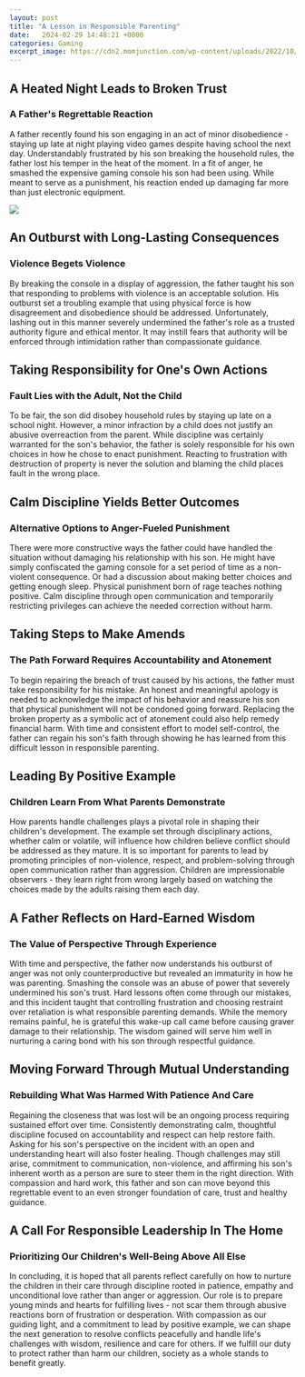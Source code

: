 ```yaml
---
layout: post
title: "A Lesson in Responsible Parenting"
date:   2024-02-29 14:48:21 +0000
categories: Gaming
excerpt_image: https://cdn2.momjunction.com/wp-content/uploads/2022/10/Practical-Tips-To-Be-A-Responsible-Parent.jpg
---
```


## A Heated Night Leads to Broken Trust
### A Father's Regrettable Reaction
A father recently found his son engaging in an act of minor disobedience - staying up late at night playing video games despite having school the next day. Understandably frustrated by his son breaking the household rules, the father lost his temper in the heat of the moment. In a fit of anger, he smashed the expensive gaming console his son had been using. While meant to serve as a punishment, his reaction ended up damaging far more than just electronic equipment. 

![](https://cdn2.momjunction.com/wp-content/uploads/2022/10/Practical-Tips-To-Be-A-Responsible-Parent.jpg)
## An Outburst with Long-Lasting Consequences  
### Violence Begets Violence
By breaking the console in a display of aggression, the father taught his son that responding to problems with violence is an acceptable solution. His outburst set a troubling example that using physical force is how disagreement and disobedience should be addressed. Unfortunately, lashing out in this manner severely undermined the father's role as a trusted authority figure and ethical mentor. It may instill fears that authority will be enforced through intimidation rather than compassionate guidance. 
## Taking Responsibility for One's Own Actions
### Fault Lies with the Adult, Not the Child 
To be fair, the son did disobey household rules by staying up late on a school night. However, a minor infraction by a child does not justify an abusive overreaction from the parent. While discipline was certainly warranted for the son's behavior, the father is solely responsible for his own choices in how he chose to enact punishment. Reacting to frustration with destruction of property is never the solution and blaming the child places fault in the wrong place.
## Calm Discipline Yields Better Outcomes
### Alternative Options to Anger-Fueled Punishment
There were more constructive ways the father could have handled the situation without damaging his relationship with his son. He might have simply confiscated the gaming console for a set period of time as a non-violent consequence. Or had a discussion about making better choices and getting enough sleep. Physical punishment born of rage teaches nothing positive. Calm discipline through open communication and temporarily restricting privileges can achieve the needed correction without harm.  
## Taking Steps to Make Amends
### The Path Forward Requires Accountability and Atonement
To begin repairing the breach of trust caused by his actions, the father must take responsibility for his mistake. An honest and meaningful apology is needed to acknowledge the impact of his behavior and reassure his son that physical punishment will not be condoned going forward. Replacing the broken property as a symbolic act of atonement could also help remedy financial harm. With time and consistent effort to model self-control, the father can regain his son's faith through showing he has learned from this difficult lesson in responsible parenting.
## Leading By Positive Example
### Children Learn From What Parents Demonstrate 
How parents handle challenges plays a pivotal role in shaping their children's development. The example set through disciplinary actions, whether calm or volatile, will influence how children believe conflict should be addressed as they mature. It is so important for parents to lead by promoting principles of non-violence, respect, and problem-solving through open communication rather than aggression. Children are impressionable observers - they learn right from wrong largely based on watching the choices made by the adults raising them each day.
## A Father Reflects on Hard-Earned Wisdom
### The Value of Perspective Through Experience
With time and perspective, the father now understands his outburst of anger was not only counterproductive but revealed an immaturity in how he was parenting. Smashing the console was an abuse of power that severely undermined his son's trust. Hard lessons often come through our mistakes, and this incident taught that controlling frustration and choosing restraint over retaliation is what responsible parenting demands. While the memory remains painful, he is grateful this wake-up call came before causing graver damage to their relationship. The wisdom gained will serve him well in nurturing a caring bond with his son through respectful guidance.  
## Moving Forward Through Mutual Understanding
### Rebuilding What Was Harmed With Patience And Care  
Regaining the closeness that was lost will be an ongoing process requiring sustained effort over time. Consistently demonstrating calm, thoughtful discipline focused on accountability and respect can help restore faith. Asking for his son's perspective on the incident with an open and understanding heart will also foster healing. Though challenges may still arise, commitment to communication, non-violence, and affirming his son's inherent worth as a person are sure to steer them in the right direction. With compassion and hard work, this father and son can move beyond this regrettable event to an even stronger foundation of care, trust and healthy guidance.
## A Call For Responsible Leadership In The Home  
### Prioritizing Our Children's Well-Being Above All Else
In concluding, it is hoped that all parents reflect carefully on how to nurture the children in their care through discipline rooted in patience, empathy and unconditional love rather than anger or aggression. Our role is to prepare young minds and hearts for fulfilling lives - not scar them through abusive reactions born of frustration or desperation. With compassion as our guiding light, and a commitment to lead by positive example, we can shape the next generation to resolve conflicts peacefully and handle life's challenges with wisdom, resilience and care for others. If we fulfill our duty to protect rather than harm our children, society as a whole stands to benefit greatly.